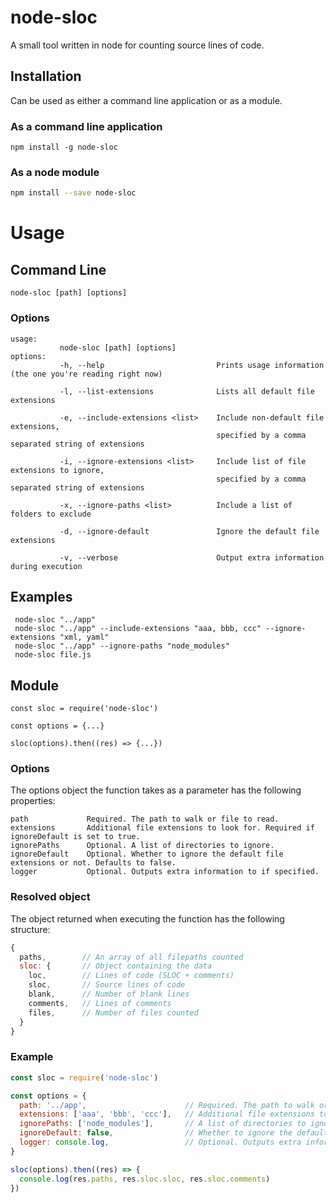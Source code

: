 # node-sloc
A small tool written in node for counting source lines of code.

## Installation
Can be used as either a command line application or as a module.

### As a command line application
```
npm install -g node-sloc
```
### As a node module
```sh
npm install --save node-sloc
```
# Usage
## Command Line
``` node-sloc [path] [options] ```
### Options
```
usage:
           node-sloc [path] [options]
options:
           -h, --help                         Prints usage information (the one you're reading right now)

           -l, --list-extensions              Lists all default file extensions

           -e, --include-extensions <list>    Include non-default file extensions,
                                              specified by a comma separated string of extensions

           -i, --ignore-extensions <list>     Include list of file extensions to ignore,
                                              specified by a comma separated string of extensions

           -x, --ignore-paths <list>          Include a list of folders to exclude

           -d, --ignore-default               Ignore the default file extensions

           -v, --verbose                      Output extra information during execution

```
## Examples
```
 node-sloc "../app"
 node-sloc "../app" --include-extensions "aaa, bbb, ccc" --ignore-extensions "xml, yaml"
 node-sloc "../app" --ignore-paths "node_modules"
 node-sloc file.js
```

## Module
```
const sloc = require('node-sloc')

const options = {...}

sloc(options).then((res) => {...})
```

### Options
The options object the function takes as a parameter has the following properties:
```
path             Required. The path to walk or file to read.
extensions       Additional file extensions to look for. Required if ignoreDefault is set to true.
ignorePaths      Optional. A list of directories to ignore.
ignoreDefault    Optional. Whether to ignore the default file extensions or not. Defaults to false.
logger           Optional. Outputs extra information to if specified.
```
### Resolved object
The object returned when executing the function has the following structure:
```js
{
  paths,        // An array of all filepaths counted
  sloc: {       // Object containing the data
    loc,        // Lines of code (SLOC + comments)
    sloc,       // Source lines of code
    blank,      // Number of blank lines
    comments,   // Lines of comments
    files,      // Number of files counted
  }
}
```

### Example
```js
const sloc = require('node-sloc')

const options = {
  path: '../app',                      // Required. The path to walk or file to read.
  extensions: ['aaa', 'bbb', 'ccc'],   // Additional file extensions to look for. Required if ignoreDefault is set to true.
  ignorePaths: ['node_modules'],       // A list of directories to ignore.
  ignoreDefault: false,                // Whether to ignore the default file extensions or not
  logger: console.log,                 // Optional. Outputs extra information to if specified.
}

sloc(options).then((res) => {
  console.log(res.paths, res.sloc.sloc, res.sloc.comments)
})

```

